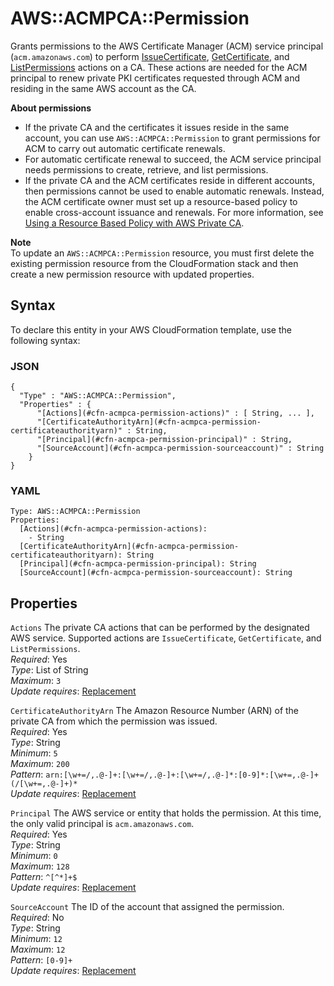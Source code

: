# AWS::ACMPCA::Permission<a name="aws-resource-acmpca-permission"></a>

Grants permissions to the AWS Certificate Manager \(ACM\) service principal \(`acm.amazonaws.com`\) to perform [IssueCertificate](https://docs.aws.amazon.com/privateca/latest/APIReference/API_IssueCertificate.html), [GetCertificate](https://docs.aws.amazon.com/privateca/latest/APIReference/API_GetCertificate.html), and [ListPermissions](https://docs.aws.amazon.com/privateca/latest/APIReference/API_ListPermissions.html) actions on a CA\. These actions are needed for the ACM principal to renew private PKI certificates requested through ACM and residing in the same AWS account as the CA\.

**About permissions**

- If the private CA and the certificates it issues reside in the same account, you can use `AWS::ACMPCA::Permission` to grant permissions for ACM to carry out automatic certificate renewals\.
- For automatic certificate renewal to succeed, the ACM service principal needs permissions to create, retrieve, and list permissions\.
- If the private CA and the ACM certificates reside in different accounts, then permissions cannot be used to enable automatic renewals\. Instead, the ACM certificate owner must set up a resource\-based policy to enable cross\-account issuance and renewals\. For more information, see [Using a Resource Based Policy with AWS Private CA](https://docs.aws.amazon.com/privateca/latest/userguide/pca-rbp.html)\.

**Note**  
To update an `AWS::ACMPCA::Permission` resource, you must first delete the existing permission resource from the CloudFormation stack and then create a new permission resource with updated properties\.

## Syntax<a name="aws-resource-acmpca-permission-syntax"></a>

To declare this entity in your AWS CloudFormation template, use the following syntax:

### JSON<a name="aws-resource-acmpca-permission-syntax.json"></a>

```
{
  "Type" : "AWS::ACMPCA::Permission",
  "Properties" : {
      "[Actions](#cfn-acmpca-permission-actions)" : [ String, ... ],
      "[CertificateAuthorityArn](#cfn-acmpca-permission-certificateauthorityarn)" : String,
      "[Principal](#cfn-acmpca-permission-principal)" : String,
      "[SourceAccount](#cfn-acmpca-permission-sourceaccount)" : String
    }
}
```

### YAML<a name="aws-resource-acmpca-permission-syntax.yaml"></a>

```
Type: AWS::ACMPCA::Permission
Properties:
  [Actions](#cfn-acmpca-permission-actions):
    - String
  [CertificateAuthorityArn](#cfn-acmpca-permission-certificateauthorityarn): String
  [Principal](#cfn-acmpca-permission-principal): String
  [SourceAccount](#cfn-acmpca-permission-sourceaccount): String
```

## Properties<a name="aws-resource-acmpca-permission-properties"></a>

`Actions` <a name="cfn-acmpca-permission-actions"></a>
The private CA actions that can be performed by the designated AWS service\. Supported actions are `IssueCertificate`, `GetCertificate`, and `ListPermissions`\.  
_Required_: Yes  
_Type_: List of String  
_Maximum_: `3`  
_Update requires_: [Replacement](https://docs.aws.amazon.com/AWSCloudFormation/latest/UserGuide/using-cfn-updating-stacks-update-behaviors.html#update-replacement)

`CertificateAuthorityArn` <a name="cfn-acmpca-permission-certificateauthorityarn"></a>
The Amazon Resource Number \(ARN\) of the private CA from which the permission was issued\.  
_Required_: Yes  
_Type_: String  
_Minimum_: `5`  
_Maximum_: `200`  
_Pattern_: `arn:[\w+=/,.@-]+:[\w+=/,.@-]+:[\w+=/,.@-]*:[0-9]*:[\w+=,.@-]+(/[\w+=,.@-]+)*`  
_Update requires_: [Replacement](https://docs.aws.amazon.com/AWSCloudFormation/latest/UserGuide/using-cfn-updating-stacks-update-behaviors.html#update-replacement)

`Principal` <a name="cfn-acmpca-permission-principal"></a>
The AWS service or entity that holds the permission\. At this time, the only valid principal is `acm.amazonaws.com`\.  
_Required_: Yes  
_Type_: String  
_Minimum_: `0`  
_Maximum_: `128`  
_Pattern_: `^[^*]+$`  
_Update requires_: [Replacement](https://docs.aws.amazon.com/AWSCloudFormation/latest/UserGuide/using-cfn-updating-stacks-update-behaviors.html#update-replacement)

`SourceAccount` <a name="cfn-acmpca-permission-sourceaccount"></a>
The ID of the account that assigned the permission\.  
_Required_: No  
_Type_: String  
_Minimum_: `12`  
_Maximum_: `12`  
_Pattern_: `[0-9]+`  
_Update requires_: [Replacement](https://docs.aws.amazon.com/AWSCloudFormation/latest/UserGuide/using-cfn-updating-stacks-update-behaviors.html#update-replacement)
